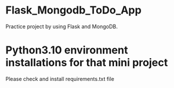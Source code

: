 # Flask_Mongodb_ToDo_App
Practice project by using Flask and MongoDB.

# Python3.10 environment installations for that mini project 
Please check and install requirements.txt file
